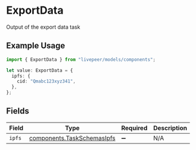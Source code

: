 # ExportData

Output of the export data task

## Example Usage

```typescript
import { ExportData } from "livepeer/models/components";

let value: ExportData = {
  ipfs: {
    cid: "Qmabc123xyz341",
  },
};
```

## Fields

| Field                                                                    | Type                                                                     | Required                                                                 | Description                                                              |
| ------------------------------------------------------------------------ | ------------------------------------------------------------------------ | ------------------------------------------------------------------------ | ------------------------------------------------------------------------ |
| `ipfs`                                                                   | [components.TaskSchemasIpfs](../../models/components/taskschemasipfs.md) | :heavy_minus_sign:                                                       | N/A                                                                      |